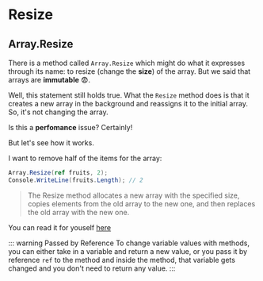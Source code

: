 # Resize

<youtube :src="'wxdeu739VZc'"/>

## Array.Resize

There is a method called `Array.Resize` which might do what it expresses through its name: to resize (change the **size**) of the array. But we said that arrays are **immutable** :fearful:. 

Well, this statement still holds true. What the `Resize` method does is that it creates a new array in the background and reassigns it to the initial array. So, it's not changing the array. 

Is this a **perfomance** issue? Certainly!

But let's see how it works. 

I want to remove half of the items for the array:

``` csharp
Array.Resize(ref fruits, 2);
Console.WriteLine(fruits.Length); // 2
```

> The Resize method allocates a new array with the specified size, copies elements from the old array to the new one, and then replaces the old array with the new one.

You can read it for youself [here](https://msdn.microsoft.com/en-us/library/bb348051(v=vs.110).aspx#Anchor_2)

::: warning Passed by Reference
To change variable values with methods, you can either take in a variable and return a new value, or you pass it by reference `ref` to the method and inside the method, that variable gets changed and you don't need to return any value.
:::